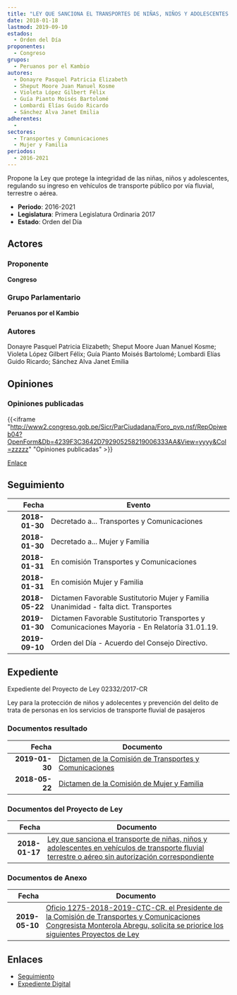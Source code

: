 ```yaml
---
title: "LEY QUE SANCIONA EL TRANSPORTES DE NIÑAS, NIÑOS Y ADOLESCENTES EN VEHÍCULOS DE TRANSPORTE FLUVIAL TERRESTRE O AÉREO SIN AUTORIZACIÓN CORRESPONDIENTE"
date: 2018-01-18
lastmod: 2019-09-10
estados: 
  - Orden del Día
proponentes: 
  - Congreso
grupos: 
  - Peruanos por el Kambio
autores: 
  - Donayre Pasquel Patricia Elizabeth
  - Sheput Moore Juan Manuel Kosme
  - Violeta López Gilbert Félix
  - Guía Pianto Moisés Bartolomé
  - Lombardi Elías Guido Ricardo
  - Sánchez Alva Janet Emilia
adherentes: 
  - 
sectores: 
  - Transportes y Comunicaciones
  - Mujer y Familia
periodos: 
  - 2016-2021
---
```


Propone la Ley que protege la integridad de las niñas, niños y adolescentes, regulando su ingreso en vehículos de transporte público por vía fluvial, terrestre o aérea.

- **Periodo**: 2016-2021
- **Legislatura**: Primera Legislatura Ordinaria 2017
- **Estado**: Orden del Día

## Actores

### Proponente

**Congreso**

### Grupo Parlamentario

**Peruanos por el Kambio**

### Autores

Donayre Pasquel Patricia Elizabeth; Sheput Moore Juan Manuel Kosme; Violeta López Gilbert Félix; Guía Pianto Moisés Bartolomé; Lombardi Elías Guido Ricardo; Sánchez Alva Janet Emilia


## Opiniones

### Opiniones publicadas

{{<iframe "http://www2.congreso.gob.pe/Sicr/ParCiudadana/Foro_pvp.nsf/RepOpiweb04?OpenForm&Db=4239F3C3642D792905258219006333AA&View=yyyy&Col=zzzzz" "Opiniones publicadas" >}}

[Enlace](http://www2.congreso.gob.pe/Sicr/ParCiudadana/Foro_pvp.nsf/RepOpiweb04?OpenForm&Db=4239F3C3642D792905258219006333AA&View=yyyy&Col=zzzzz)

## Seguimiento

| Fecha | Evento |
|------:|--------|
| **2018-01-30** | Decretado a... Transportes y Comunicaciones|
| **2018-01-30** | Decretado a... Mujer y Familia|
| **2018-01-31** | En comisión Transportes y Comunicaciones|
| **2018-01-31** | En comisión Mujer y Familia|
| **2018-05-22** | Dictamen Favorable Sustitutorio Mujer y Familia Unanimidad - falta dict. Transportes|
| **2019-01-30** | Dictamen Favorable Sustitutorio Transportes y Comunicaciones Mayoria - En Relatoría 31.01.19.|
| **2019-09-10** | Orden del Día - Acuerdo del Consejo Directivo.|


## Expediente

Expediente del Proyecto de Ley 02332/2017-CR

Ley para la protección de niños y adolecentes y prevención del delito de trata de personas en los servicios de transporte fluvial de pasajeros


### Documentos resultado

| Fecha | Documento |
|------:|--------|
| **2019-01-30** | [Dictamen de la Comisión de Transportes y Comunicaciones](http://www.leyes.congreso.gob.pe/Documentos/2016_2021/Dictamenes/Proyectos_de_Ley/02332DC23MAY20190130.pdf) |
| **2018-05-22** | [Dictamen de la Comisión de Mujer y Familia](http://www.leyes.congreso.gob.pe/Documentos/2016_2021/Dictamenes/Proyectos_de_Ley/02332DC16MAY20180522.pdf) |

### Documentos del Proyecto de Ley

| Fecha | Documento |
|------:|--------|
| **2018-01-17** | [Ley que sanciona el transporte de niñas, niños y adolescentes en vehículos de transporte fluvial terrestre o aéreo sin autorización correspondiente](http://www.leyes.congreso.gob.pe/Documentos/2016_2021/Proyectos_de_Ley_y_de_Resoluciones_Legislativas/PL0233220180118.PDF) |

### Documentos de Anexo

| Fecha | Documento |
|------:|--------|
| **2019-05-10** | [Oficio 1275-2018-2019-CTC-CR, el Presidente de la Comisión de Transportes y Comunicaciones Congresista Monterola Abregu, solicita se priorice los siguientes Proyectos de Ley](http://www.leyes.congreso.gob.pe/Documentos/2016_2021/Oficios/Comisiones_Ordinarias/OFICIO-1275-2018-2019-CTC-CR.pdf) |

## Enlaces 

- [Seguimiento](http://www2.congreso.gob.pehttp://www2.congreso.gob.pe/Sicr/TraDocEstProc/CLProLey2016.nsf/f7fff46988ca05b1052578e100829cc7/00bb6af8686a806305258219005d05a4?OpenDocument)
- [Expediente Digital](http://www2.congreso.gob.pehttp://www2.congreso.gob.pe/Sicr/TraDocEstProc/CLProLey2016.nsf/f7fff46988ca05b1052578e100829cc7/00bb6af8686a806305258219005d05a4?OpenDocument&Click=05257FB7005EB655.eb71d0cf91d8294e05256cdf006b5706/$Body/0.1C6C)
